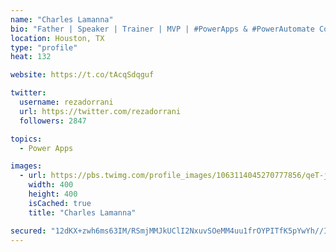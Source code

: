```yaml
---
name: "Charles Lamanna"
bio: "Father | Speaker | Trainer | MVP | #PowerApps & #PowerAutomate Community Super User | YouTuber Right-pointing triangle http://youtube.com/c/rezadorrani | Learn - Share - Clockwise rightwards and leftwards open circle arrows"
location: Houston, TX
type: "profile"
heat: 132

website: https://t.co/tAcqSdqguf

twitter:
  username: rezadorrani
  url: https://twitter.com/rezadorrani
  followers: 2847

topics:
  - Power Apps

images:
  - url: https://pbs.twimg.com/profile_images/1063114045270777856/qeT-jpWr_400x400.jpg
    width: 400
    height: 400
    isCached: true
    title: "Charles Lamanna"

secured: "12dKX+zwh6ms63IM/RSmjMMJkUClI2NxuvSOeMM4uu1frOYPITfK5pYwYh//IfwMt4ROM7lNiwCBMcMnjpdCy+CabM/c3FiVoPWM+ZL1OpAa8R+WYk5qk+h52CBQpCvQuSz6Ep3ITbmN0ojtHMF7trDqZ1GF3NSsMFanRkhsmvs5pJw/X4rC4MhwZz+8UrxLDFL9Utu3JS7Sc+Obb/L0oGPNv90ab6ZZaPdLIQwuVO+geKqD+ylgjyQPsPn2DtqVS1Lki2IXiuWpwSqLAWB3LDGSRjq0p5mkOIbMQWDrqUSd7HRDIkUUmndnG4aR6ilWJ4Ety+08fggTQcp0eyBN/XMR7GWuTUmnxZVKiGmfBLJowYM0fA6Qx7bGWBE7scWZ7/NYGFq+4oPEdlJZOw2ZpA==;oRdqBqjZqjzhL7VIztrC9g=="
---
```


